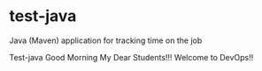 # test-java
Java (Maven) application for tracking time on the job

Test-java
Good Morning My Dear Students!!! Welcome to DevOps!!

